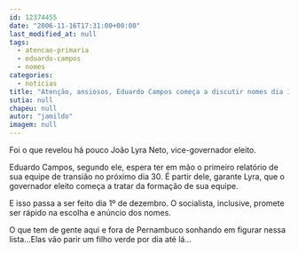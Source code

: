 ```yaml
---
id: 12374455
date: "2006-11-16T17:31:00+00:00"
last_modified_at: null
tags:
  - atencao-primaria
  - eduardo-campos
  - nomes
categories:
  - noticias
title: "Atenção, ansiosos, Eduardo Campos começa a discutir nomes dia 1º"
sutia: null
chapeu: null
autor: "jamildo"
imagem: null
---
```

<p>Foi o que revelou h&aacute; pouco Jo&atilde;o Lyra Neto, vice-governador eleito.</p>
<p>Eduardo Campos, segundo ele, espera ter em m&atilde;o o primeiro relat&oacute;rio de sua equipe de transi&atilde;o no pr&oacute;ximo dia 30. &Eacute; partir dele, garante Lyra, que o governador eleito come&ccedil;a a tratar da forma&ccedil;&atilde;o de sua equipe.</p>
<p>E isso passa a ser feito dia 1&ordm; de dezembro. O socialista, inclusive, promete ser r&aacute;pido na escolha e an&uacute;ncio dos nomes.</p>
<p>O que tem de gente aqui e fora de Pernambuco sonhando em figurar nessa lista...Elas v&atilde;o parir um filho verde por dia at&eacute; l&aacute;...</p>
